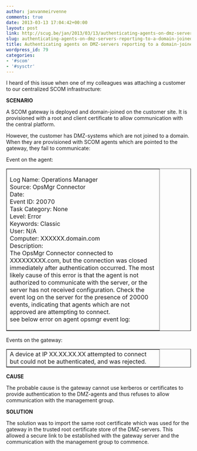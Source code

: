 ```yaml
---
author: janvanmeirvenne
comments: true
date: 2013-03-13 17:04:42+00:00
layout: post
link: http://scug.be/jan/2013/03/13/authenticating-agents-on-dmz-servers-reporting-to-a-domain-joined-gateway/
slug: authenticating-agents-on-dmz-servers-reporting-to-a-domain-joined-gateway
title: Authenticating agents on DMZ-servers reporting to a domain-joined gateway
wordpress_id: 79
categories:
- '#scom'
- '#sysctr'
---
```


 

I heard of this issue when one of my colleagues was attaching a customer to our centralized SCOM infrastructure:

 

**SCENARIO**

 

A SCOM gateway is deployed and domain-joined on the customer site. It is provisioned with a root and client certificate to allow communication with the central platform.

 

However, the customer has DMZ-systems which are not joined to a domain. When they are provisioned with SCOM agents which are pointed to the gateway, they fail to communicate:

 

Event on the agent:

 <table cellpadding="2" width="400" border="1" cellspacing="0" ><tbody >     <tr >       
<td width="400" valign="top" >         

Log Name: Operations Manager             
Source: OpsMgr Connector              
Date:   
Event ID: 20070              
Task Category: None              
Level: Error              
Keywords: Classic              
User: N/A              
Computer: XXXXXX.domain.com              
Description:              
The OpsMgr Connector connected to XXXXXXXXX.com, but the connection was closed immediately after authentication occurred. The most likely cause of this error is that the agent is not authorized to communicate with the server, or the server has not received configuration. Check the event log on the server for the presence of 20000 events, indicating that agents which are not approved are attempting to connect.              
see below error on agent opsmgr event log:

      
</td>     </tr>   </tbody></table>  

Events on the gateway:

 <table cellpadding="2" width="400" border="1" cellspacing="0" ><tbody >     <tr >       
<td width="400" valign="top" >A device at IP XX.XX.XX.XX attempted to connect but could not be authenticated, and was rejected.
</td>     </tr>   </tbody></table>  

 

**CAUSE**

 

The probable cause is the gateway cannot use kerberos or certificates to provide authentication to the DMZ-agents and thus refuses to allow communication with the management group.

 

**SOLUTION**

 

The solution was to import the same root certificate which was used for the gateway in the trusted root certificate store of the DMZ-servers. This allowed a secure link to be established with the gateway server and the communication with the management group to commence.
